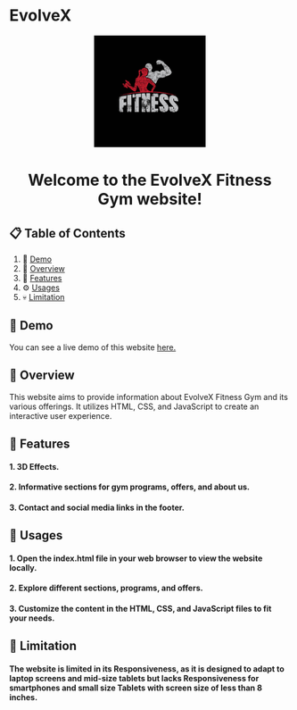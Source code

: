 # EvolveX
<div align="center">
  <img height="200px" width = "200px"  src="logo.jpg" alt="logo">
  <h1>Welcome to the EvolveX Fitness Gym website!</h1>
</div>

## 📋 <a name="table">Table of Contents</a>
1. 🔗 [Demo](#links)
2. 🤖 [Overview](#overview)
3. 🔋 [Features](#features)
4. ⚙️ [Usages](#usages)
5. 💀 [Limitation](#limitation)

## <a name="links">🔗 Demo</a>
You can see a live demo of this website [here.](https://harshraj-13.github.io/EvolveX/)

## <a name="overview">🔗 Overview</a>
<p>This website aims to provide information about EvolveX Fitness Gym and its various offerings. It utilizes HTML, CSS, and JavaScript to create an interactive user experience.</p>

## <a name="features">🔗 Features</a>
<h4>1. 3D Effects.</h4>
<h4>2. Informative sections for gym programs, offers, and about us.</h4>
<h4>3. Contact and social media links in the footer.</h4>

## <a name="usages">🔗 Usages</a>
<h4>1. Open the index.html file in your web browser to view the website locally.</h4>
<h4>2. Explore different sections, programs, and offers.</h4>
<h4>3. Customize the content in the HTML, CSS, and JavaScript files to fit your needs.</h4>

## <a name="limitation">🔗 Limitation</a>
<h4>The website is limited in its Responsiveness, as it is designed to adapt to laptop screens and mid-size tablets but lacks Responsiveness for smartphones and small size Tablets with screen size of less than 8 inches. </h4>
